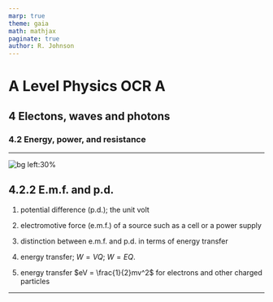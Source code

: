 ```yaml
---
marp: true
theme: gaia
math: mathjax
paginate: true
author: R. Johnson
---
```


# A Level Physics OCR A

## 4 Electons, waves and photons

### 4.2 Energy, power, and resistance

---

![bg left:30%](https://images.unsplash.com/photo-1492962827063-e5ea0d8c01f5?ixlib=rb-4.0.3&ixid=MnwxMjA3fDB8MHxwaG90by1wYWdlfHx8fGVufDB8fHx8&auto=format&fit=crop&w=2121&q=80)

## 4.2.2 E.m.f. and p.d.

1. potential difference (p.d.); the unit volt

2. electromotive force (e.m.f.) of a source such as a cell or a power supply

3. distinction between e.m.f. and p.d. in terms of energy transfer

4. energy transfer; $W = VQ$; $W = EQ$.

5. energy transfer $eV = \frac{1}{2}mv^2$ for electrons and other charged particles

---
